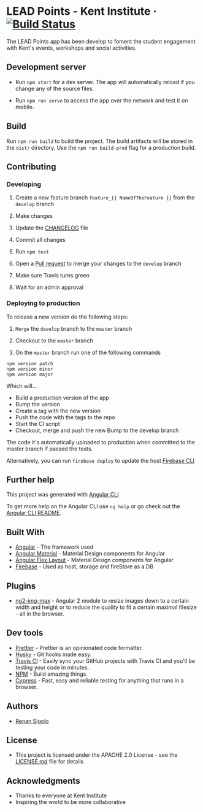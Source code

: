 # LEAD Points - Kent Institute &middot; [![Build Status](https://travis-ci.org/KentDevelopment/lead-app.svg?branch=master)](https://travis-ci.org/KentDevelopment/lead-app)

The LEAD Points app has been develop to foment the student engagement with Kent's events, workshops and social activities.

## Development server

- Run `npm start` for a dev server. The app will automatically reload if you change any of the source files.

- Run `npm run serve` to access the app over the network and test it on mobile.

## Build

Run `npm run build` to build the project. The build artifacts will be stored in the `dist/` directory. Use the `npm run build-prod` flag for a production build.

## Contributing

### Developing

1. Create a new feature branch `feature_{{ NameOfTheFeature }}` from the `develop` branch

1. Make changes

1. Update the [CHANGELOG](CHANGELOG.md) file

1. Commit all changes

1. Run `npm test`

1. Open a [Pull request](https://github.com/KentDevelopment/lead-app/compare) to merge your changes to the `develop` branch

1. Make sure Travis turns green

1. Wait for an admin approval

### Deploying to production

To release a new version do the following steps:

1. `Merge` the `develop` branch to the `master` branch

1. Checkout to the `master` branch

1. On the `master` branch run one of the following commands

```
npm version patch
npm version minor
npm version major
```

Which will...

- Build a production version of the app
- Bump the version
- Create a tag with the new version
- Push the code with the tags to the repo
- Start the CI script
- Checkout, merge and push the new Bump to the develop branch

The code it's automatically uploaded to production when committed to the master branch if passed the tests.

Alternatively, you can run `firebase deploy` to update the host [Firebase CLI](https://firebase.google.com/docs/cli/)

## Further help

This project was generated with [Angular CLI](https://github.com/angular/angular-cli)

To get more help on the Angular CLI use `ng help` or go check out the [Angular CLI README](https://github.com/angular/angular-cli/blob/master/README.md).

## Built With

- [Angular](https://angular.io/) - The framework used
- [Angular Material](https://material.angular.io/) - Material Design components for Angular
- [Angular Flex Layout](https://github.com/angular/flex-layout#readme) - Material Design components for Angular
- [Firebase](https://firebase.google.com/) - Used as host, storage and fireStore as a DB

## Plugins

- [ng2-img-max](https://github.com/bergben/ng2-img-max) - Angular 2 module to resize images down to a certain width and height or to reduce the quality to fit a certain maximal filesize - all in the browser.

## Dev tools

- [Prettier](https://prettier.io/) - Prettier is an opinionated code formatter.
- [Husky](https://github.com/typicode/husky.git) - Git hooks made easy.
- [Travis CI](https://travis-ci.org/) - Easily sync your GitHub projects with Travis CI and you'll be testing your code in minutes.
- [NPM](https://www.npmjs.com/) - Build amazing things.
- [Cypress](https://www.cypress.io/) - Fast, easy and reliable testing for anything that runs in a browser.

## Authors

- [Renan Sigolo](https://github.com/renansigolo)

## License

- This project is licensed under the APACHE 2.0 License - see the [LICENSE.md](LICENSE.md) file for details

## Acknowledgments

- Thanks to everyone at Kent Institute
- Inspiring the world to be more collaborative
